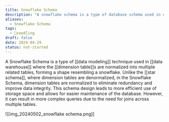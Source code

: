 ```yaml
---
title: Snowflake Schema
description: "A snowflake schema is a type of database schema used in data warehousing where a centralized fact table is connected to multiple dimension tables in a hierarchical manner. "
aliases:
  - Snowflake Schema
tags:
  - 🌱seedling
draft: false
date: 2024-04-29
status: not-started
---
```


A Snowflake Schema is a type of [[data modeling]] technique used in [[data warehouse]] where the [[dimension table]]s are normalized into multiple related tables, forming a shape resembling a snowflake. Unlike the [[star schema]], where dimension tables are denormalized, in the Snowflake Schema, dimension tables are normalized to eliminate redundancy and improve data integrity. This schema design leads to more efficient use of storage space and allows for easier maintenance of the database. However, it can result in more complex queries due to the need for joins across multiple tables.

![[img_20240502_snowflake schema.png]]